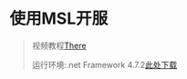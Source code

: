 # 使用MSL开服

> 视频教程[There](https://www.bilibili.com/video/BV1au4y1d7Td)
> 
> 运行环境:.net Framework 4.7.2[此处下载](https://dotnet.microsoft.com/en-us/download/dotnet-framework/thank-you/net472-developer-pack-offline-installer)
> 